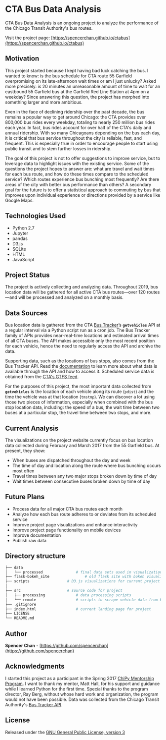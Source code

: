 # CTA Bus Data Analysis

CTA Bus Data Analysis is an ongoing project to analyze the performance of the Chicago Transit Authority's bus routes. 

Visit the project page: [https://spencerchan.github.io/ctabus](https://spencerchan.github.io/ctabus)

## Motivation
This project started because I kept having bad luck catching the bus. I wanted to know: is the bus schedule for CTA route 55 Garfield overpromising on its late-afternoon wait times or am I just unlucky? Asked more precisely: is 20 minutes an unreasonable amount of time to wait for an eastbound 55 Garfield bus at the Garfield Red Line Station at 4pm on a weekday? Since answering this question, the project has morphed into something larger and more ambitious.

Even in the face of declining ridership over the past decade, the bus remains a popular way to get around Chicago: the CTA provides over 800,000 bus rides every weekday, totaling to nearly 250 million bus rides each year. In fact, bus rides account for over half of the CTA's daily and annual ridership. With so many Chicagoans depending on the bus each day, it is critical that bus service throughout the city is reliable, fast, and frequent. This is especially true in order to encourage people to start using public transit and to stem further losses in ridership.

The goal of this project is not to offer suggestions to improve service, but to leverage data to highlight issues with the existing service. Some of the questions the project hopes to answer are: what are travel and wait times for each bus route, and how do these times compare to the scheduled service? Which routes experience bus bunching most frequently? Are there areas of the city with better bus performance than others? A secondary goal for the future is to offer a statistical approach to commuting by bus that improves upon individual experience or directions provided by a service like Google Maps.

## Technologies Used
* Python 2.7
* Jupyter
* pandas
* D3.js
* SQLite
* HTML
* JavaScript

## Project Status
The project is actively collecting and analyzing data. Throughout 2019, bus location data will be gathered for all active CTA bus routes—over 120 routes—and will be processed and analyzed on a monthly basis.

## Data Sources
Bus location data is gathered from the CTA [Bus Tracker](http://www.transitchicago.com/developers/bustracker.aspx)’s **`getvehicles`** API at a regular interval via a Python script run as a cron job. The Bus Tracker family of APIs provides near-real-time locations and estimated arrival times of all CTA buses. The API makes accessible only the most recent position for each vehicle, hence the need to regularly access the API and archive the data.

Supporting data, such as the locations of bus stops, also comes from the Bus Tracker API. Read the [documentation](https://github.com/spencerchan/ctabus/blob/master/references/cta_Bus_Tracker_API_Developer_Guide_and_Documentation_20160929.pdf) to learn more about what data is available through the API and how to access it. Scheduled service data is obtained from the [CTA's GTFS feed](https://www.transitchicago.com/developers/gtfs/).

For the purposes of this project, the most important data collected from **`getvehicles`** is the location of each vehicle along its route (`pdist`) and the time the vehicle was at that location (`tmstmp`). We can discover a lot using those two pieces of information, especially when combined with the bus stop location data, including: the speed of a bus, the wait time between two buses at a particular stop, the travel time between two stops, and more.

## Current Analysis
The visualizations on the project website currently focus on bus location data collected during February and March 2017 from the 55 Garfield bus. At present, they show:
* When buses are dispatched throughout the day and week
* The time of day and location along the route where bus bunching occurs most often
* Travel times between any two major stops broken down by time of day
* Wait times between consecutive buses broken down by time of day

## Future Plans
* Process data for all major CTA bus routes each month
* Analyze how each bus route adheres to or deviates from its scheduled service
* Improve project page visualizations and enhance interactivity
* Improve project page functionality on mobile devices
* Improve documentation
* Publish raw data

## Directory structure
```bash
├── data
│   └── processed				# final data sets used in visualizations and analysis
├── flask-bokeh_site				# old flask site with bokeh visualizations 
├── scripts					# D3.js visualizations for current project page
│ 
├── src						# source code for project
│   ├── processing				# data processing scripts
│   └── remote					# scripts to scrape vehicle data from Bus Tracker API
├── .gitignore
├── index.html					# current landing page for project
├── LICENSE
└── README.md
```

## Author
**Spencer Chan**  - [https://github.com/spencerchan](https://github.com/spencerchan)

## Acknowledgments
I started this project as a participant in the Spring 2017 [ChiPy Mentorship Program](https://chipymentor.org). I want to thank my mentor, Matt Hall, for his support and guidance while I learned Python for the first time. Special thanks to the program director, Ray Berg, without whose hard work and organization, the program would not have been possible. Data was collected from the Chicago Transit Authority's [Bus Tracker API](http://www.transitchicago.com/developers/bustracker.aspx).

## License
Released under the [GNU General Public License, version 3](https://opensource.org/licenses/GPL-3.0)
